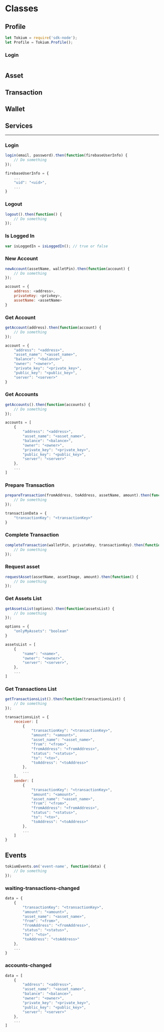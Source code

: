 # Classes

## Profile

```js
let Tokium = require('sdk-node');
let Profile = Tokium.Profile();
```

### Login

```js

```

## Asset

## Transaction

## Wallet

## Services

------

### Login

```js
login(email, password).then(function(firebaseUserInfo) {
    // Do something
});
```

```js
firebaseUserInfo = {
    ...
    "uid": "<uid>",
    ...
}
```

### Logout

```js
logout().then(function() {
    // Do something
});
```

### Is Logged In

```js
var isLoggedIn = isLoggedIn(); // true or false
```

### New Account

```js
newAccount(assetName, walletPin).then(function(account) {
    // Do something
});
```

```js
account = {
    address: <address>,
    privateKey: <privkey>,
    assetName: <assetName>
}
```

### Get Account

```js
getAccount(address).then(function(account) {
    // Do something
});
```

```js
account = {
    "address": "<address>",
    "asset_name": "<asset_name>",
    "balance": "<balance>",
    "owner": "<owner>",
    "private_key": "<private_key>",
    "public_key": "<public_key>",
    "server": "<server>"
}
```

### Get Accounts

```js
getAccounts().then(function(accounts) {
    // Do something
});
```

```js
accounts = [
    {
        "address": "<address>",
        "asset_name": "<asset_name>",
        "balance": "<balance>",
        "owner": "<owner>",
        "private_key": "<private_key>",
        "public_key": "<public_key>",
        "server": "<server>"
    },
    ...
]
```

### Prepare Transaction

```js
prepareTransaction(fromAddress, toAddress, assetName, amount).then(function(transactionData) {
    // Do something
});
```

```js
transactionData = {
    "transactionKey": "<transactionKey>"
}
```

### Complete Transaction

```js
completeTransaction(walletPin, privateKey, transactionKey).then(function() {
    // Do something
});
```

### Request asset

```js
requestAsset(assetName, assetImage, amount).then(function() {
    // Do something
});
```

### Get Assets List

```js
getAssetsList(options).then(function(assetsList) {
    // Do something
});
```

```js
options = {
    "onlyMyAssets": "boolean"
}
```

```js
assetsList = [
    {
        "name": "<name>",
        "owner": "<owner>",
        "server": "<server>",
    },
    ...
]
```

### Get Transactions List

```js
getTransactionsList().then(function(transactionsList) {
    // Do something
});
```

```js
transactionsList = {
    receiver: [
        {
            "transactionKey": "<transactionKey>",
            "amount": "<amount>",
            "asset_name": "<asset_name>",
            "from": "<from>",
            "fromAddress": "<fromAddress>",
            "status": "<status>",
            "to": "<to>",
            "toAddress": "<toAddress>"
        },
        ...
    ],
    sender: [
        {
            "transactionKey": "<transactionKey>",
            "amount": "<amount>",
            "asset_name": "<asset_name>",
            "from": "<from>",
            "fromAddress": "<fromAddress>",
            "status": "<status>",
            "to": "<to>",
            "toAddress": "<toAddress>"
        },
        ...
    ]
}
```

## Events

```js
tokiumEvents.on('event-name', function(data) {
    // Do something
});
```

### waiting-transactions-changed

```js
data = {
    {
        "transactionKey": "<transactionKey>",
        "amount": "<amount>",
        "asset_name": "<asset_name>",
        "from": "<from>",
        "fromAddress": "<fromAddress>",
        "status": "<status>",
        "to": "<to>",
        "toAddress": "<toAddress>"
    },
    ...
}
```

### accounts-changed

```js
data = [
    {
        "address": "<address>",
        "asset_name": "<asset_name>",
        "balance": "<balance>",
        "owner": "<owner>",
        "private_key": "<private_key>",
        "public_key": "<public_key>",
        "server": "<server>"
    },
    ...
]
```